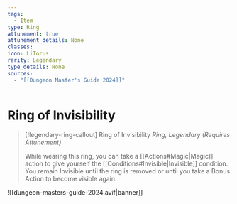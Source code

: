 ```yaml
---
tags:
  - Item
type: Ring
attunement: true
attunement_details: None
classes: 
icon: LiTorus
rarity: Legendary
type_details: None
sources:
  - "[[Dungeon Master's Guide 2024]]"
---
```

# Ring of Invisibility
>[!legendary-ring-callout] Ring of Invisibility
>_Ring, Legendary (Requires Attunement)_
>
>While wearing this ring, you can take a [[Actions#Magic\|Magic]] action to give yourself the [[Conditions#Invisible\|Invisible]] condition. You remain Invisible until the ring is removed or until you take a Bonus Action to become visible again.
>


![[dungeon-masters-guide-2024.avif|banner]]